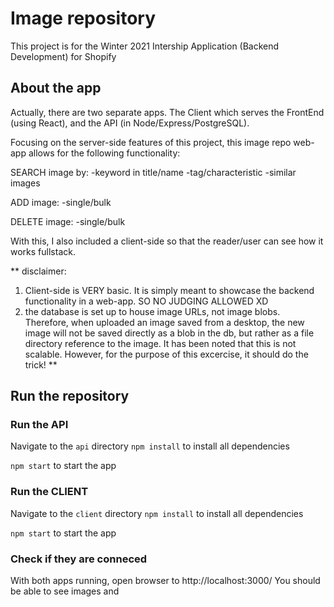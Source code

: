 # Image repository

This project is for the Winter 2021 Intership Application (Backend Development) for Shopify

## About the app

Actually, there are two separate apps. The Client which serves the FrontEnd (using React), and the API (in Node/Express/PostgreSQL).

Focusing on the server-side features of this project, this image repo web-app allows for the following functionality:

SEARCH image by:
-keyword in title/name
-tag/characteristic
-similar images

ADD image:
-single/bulk

DELETE image:
-single/bulk

With this, I also included a client-side so that the reader/user can see how it works fullstack.

\*\* disclaimer:

1. Client-side is VERY basic. It is simply meant to showcase the backend functionality in a web-app. SO NO JUDGING ALLOWED XD
2. the database is set up to house image URLs, not image blobs. Therefore, when uploaded an image saved from a desktop, the new image will not be saved directly as a blob in the db, but rather as a file directory reference to the image. It has been noted that this is not scalable. However, for the purpose of this excercise, it should do the trick!
   \*\*

## Run the repository

### Run the API

Navigate to the `api` directory
`npm install` to install all dependencies

`npm start` to start the app

### Run the CLIENT

Navigate to the `client` directory
`npm install` to install all dependencies

`npm start` to start the app

### Check if they are conneced

With both apps running, open browser to http://localhost:3000/
You should be able to see images and
